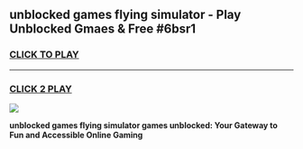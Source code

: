 
## unblocked games flying simulator - Play Unblocked Gmaes & Free #6bsr1
<h3>
<a href="https://news.freeplayer.one?title=unblocked_games_flying_simulator&ref=03M">CLICK TO PLAY</a></h3>
<hr>

<h3>
<a href="https://news.freeplayer.one?title=unblocked_games_flying_simulator&ref=03M">CLICK 2 PLAY</a>
  
</h3>

<a href="https://news.freeplayer.one?title=unblocked_games_flying_simulator&ref=03M"><img src="https://clearcache.store/games.png"></a>


**unblocked games flying simulator games unblocked: Your Gateway to Fun and Accessible Online Gaming**
